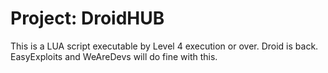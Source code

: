 # Project: DroidHUB
This is a LUA script executable by Level 4 execution or over. Droid is back.
EasyExploits and WeAreDevs will do fine with this.
